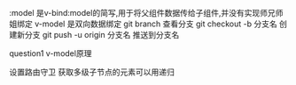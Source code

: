 :model
    是v-bind:model的简写,用于将父组件数据传给子组件,并没有实现师兄师姐绑定
v-model
    是双向数据绑定
git branch 查看分支
git checkout -b 分支名   创建新分支
git push -u origin 分支名  推送到分支名

question1  v-model原理


设置路由守卫
获取多级子节点的元素可以用递归